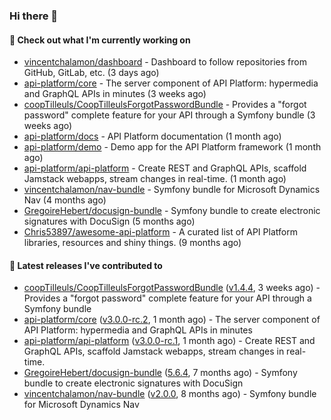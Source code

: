 ### Hi there 👋

#### 👷 Check out what I'm currently working on

- [vincentchalamon/dashboard](https://github.com/vincentchalamon/dashboard) - Dashboard to follow repositories from GitHub, GitLab, etc. (3 days ago)
- [api-platform/core](https://github.com/api-platform/core) - The server component of API Platform: hypermedia and GraphQL APIs in minutes (3 weeks ago)
- [coopTilleuls/CoopTilleulsForgotPasswordBundle](https://github.com/coopTilleuls/CoopTilleulsForgotPasswordBundle) - Provides a &#34;forgot password&#34; complete feature for your API through a Symfony bundle (3 weeks ago)
- [api-platform/docs](https://github.com/api-platform/docs) - API Platform documentation (1 month ago)
- [api-platform/demo](https://github.com/api-platform/demo) - Demo app for the API Platform framework (1 month ago)
- [api-platform/api-platform](https://github.com/api-platform/api-platform) - Create REST and GraphQL APIs, scaffold Jamstack webapps, stream changes in real-time. (1 month ago)
- [vincentchalamon/nav-bundle](https://github.com/vincentchalamon/nav-bundle) - Symfony bundle for Microsoft Dynamics Nav (4 months ago)
- [GregoireHebert/docusign-bundle](https://github.com/GregoireHebert/docusign-bundle) - Symfony bundle to create electronic signatures with DocuSign (5 months ago)
- [Chris53897/awesome-api-platform](https://github.com/Chris53897/awesome-api-platform) - A curated list of API Platform libraries, resources and shiny things.  (9 months ago)

#### 🔭 Latest releases I've contributed to

- [coopTilleuls/CoopTilleulsForgotPasswordBundle](https://github.com/coopTilleuls/CoopTilleulsForgotPasswordBundle) ([v1.4.4](https://github.com/coopTilleuls/CoopTilleulsForgotPasswordBundle/releases/tag/v1.4.4), 3 weeks ago) - Provides a &#34;forgot password&#34; complete feature for your API through a Symfony bundle
- [api-platform/core](https://github.com/api-platform/core) ([v3.0.0-rc.2](https://github.com/api-platform/core/releases/tag/v3.0.0-rc.2), 1 month ago) - The server component of API Platform: hypermedia and GraphQL APIs in minutes
- [api-platform/api-platform](https://github.com/api-platform/api-platform) ([v3.0.0-rc.1](https://github.com/api-platform/api-platform/releases/tag/v3.0.0-rc.1), 1 month ago) - Create REST and GraphQL APIs, scaffold Jamstack webapps, stream changes in real-time.
- [GregoireHebert/docusign-bundle](https://github.com/GregoireHebert/docusign-bundle) ([5.6.4](https://github.com/GregoireHebert/docusign-bundle/releases/tag/5.6.4), 7 months ago) - Symfony bundle to create electronic signatures with DocuSign
- [vincentchalamon/nav-bundle](https://github.com/vincentchalamon/nav-bundle) ([v2.0.0](https://github.com/vincentchalamon/nav-bundle/releases/tag/v2.0.0), 8 months ago) - Symfony bundle for Microsoft Dynamics Nav

